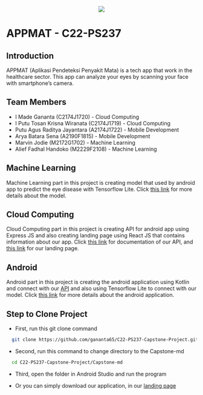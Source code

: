 <p align="center">
  <img 
    src="https://i.ibb.co/j58MDkt/image-1.png"
  >
</p>

# APPMAT - C22-PS237

## Introduction

APPMAT (Aplikasi Pendeteksi Penyakit Mata) is a tech app that work in the healthcare sector. This app can analyze your eyes by scanning your face with smartphone’s camera. 


## Team Members

- I Made Gananta (C2174J1720) - Cloud Computing
- I Putu Tosan Krisna Wiranata (C2174J1719) - Cloud Computing
- Putu Agus Raditya Jayantara (A2174J1722) - Mobile Development
- Arya Batara Sena (A2190F1815) - Mobile Development
- Marvin Jodie (M2172G1702) - Machine Learning
- Alief Fadhal Handoko (M2229F2108) - Machine Learning



## Machine Learning

Machine Learning part in this project is creating model that used by android app to predict the eye disease with Tensorflow Lite. Click
[this link](https://github.com/gananta65/C22-PS237-Capstone-Project/tree/main/Capstone-ml) for more details about the model.

## Cloud Computing

Cloud Computing part in this project is creating API for android app using Express JS and also creating landing page using React JS that contains
information about our app. Click [this link](https://documenter.getpostman.com/view/7648375/Uz5DqcyS) for documentation of our API, and [this link](http://34.135.150.188/) for our landing page.

## Android

Android part in this project is creating the android application using Kotlin and connect with our [API](https://documenter.getpostman.com/view/7648375/Uz5DqcyS) and also using Tensorflow Lite to connect with our model.
Click [this link](https://github.com/gananta65/C22-PS237-Capstone-Project/tree/main/Capstone-md) for more details about the android application.

## Step to Clone Project

- First, run this git clone command

```bash
  git clone https://github.com/gananta65/C22-PS237-Capstone-Project.git
```

- Second, run this command to change directory to the Capstone-md
```bash
  cd C22-PS237-Capstone-Project/Capstone-md
```

- Third, open the folder in Android Studio and run the program

- Or you can simply download our application, in our [landing page](http://34.135.150.188/)
